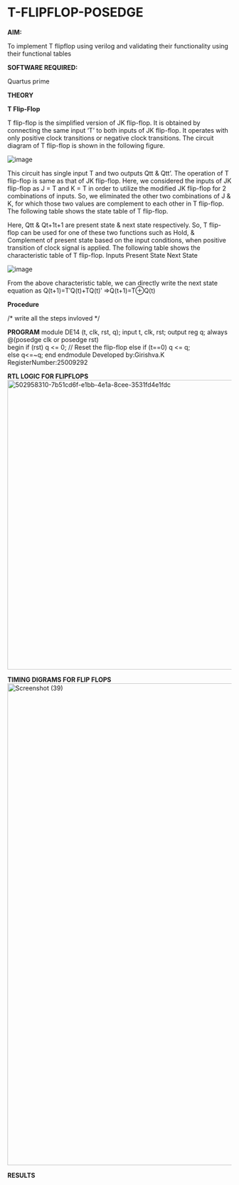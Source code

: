 # T-FLIPFLOP-POSEDGE

**AIM:**

To implement  T flipflop using verilog and validating their functionality using their functional tables

**SOFTWARE REQUIRED:**

Quartus prime

**THEORY**

**T Flip-Flop**

T flip-flop is the simplified version of JK flip-flop. It is obtained by connecting the same input ‘T’ to both inputs of JK flip-flop. It operates with only positive clock transitions or negative clock transitions. The circuit diagram of T flip-flop is shown in the following figure.

![image](https://github.com/naavaneetha/T-FLIPFLOP-POSEDGE/assets/154305477/458a68fe-2d08-4a9d-ac4f-7ae0480ce0bd)

 
This circuit has single input T and two outputs Qtt & Qtt’. The operation of T flip-flop is same as that of JK flip-flop. Here, we considered the inputs of JK flip-flop as J = T and K = T in order to utilize the modified JK flip-flop for 2 combinations of inputs. So, we eliminated the other two combinations of J & K, for which those two values are complement to each other in T flip-flop. The following table shows the state table of T flip-flop.

Here, Qtt & Qt+1t+1 are present state & next state respectively. So, T flip-flop can be used for one of these two functions such as Hold, & Complement of present state based on the input conditions, when positive transition of clock signal is applied. The following table shows the characteristic table of T flip-flop. Inputs Present State Next State

![image](https://github.com/naavaneetha/T-FLIPFLOP-POSEDGE/assets/154305477/cdd7fb32-539f-4b66-bb8d-f305a153c886)

 
From the above characteristic table, we can directly write the next state equation as Q(t+1)=T′Q(t)+TQ(t)′ ⇒Q(t+1)=T⊕Q(t)

**Procedure**

/* write all the steps invloved */

**PROGRAM**
module DE14 (t, clk, rst, q); 
input t, clk, rst; 
output reg q; 
always @(posedge clk or posedge rst)  
begin 
if (rst) 
q <= 0; // Reset the flip-flop 
else if (t==0) 
q <= q;  
else 
q<=~q; 
end 
endmodule
Developed by:Girishva.K RegisterNumber:25009292


**RTL LOGIC FOR FLIPFLOPS**
<img width="1141" height="649" alt="502958310-7b51cd6f-e1bb-4e1a-8cee-3531fd4e1fdc" src="https://github.com/user-attachments/assets/a383891a-efd6-480b-bb24-e7d205b1ad4e" />

**TIMING DIGRAMS FOR FLIP FLOPS**
<img width="1920" height="1080" alt="Screenshot (39)" src="https://github.com/user-attachments/assets/965edebc-c174-47a4-b08e-7a29ce853469" />

**RESULTS**
